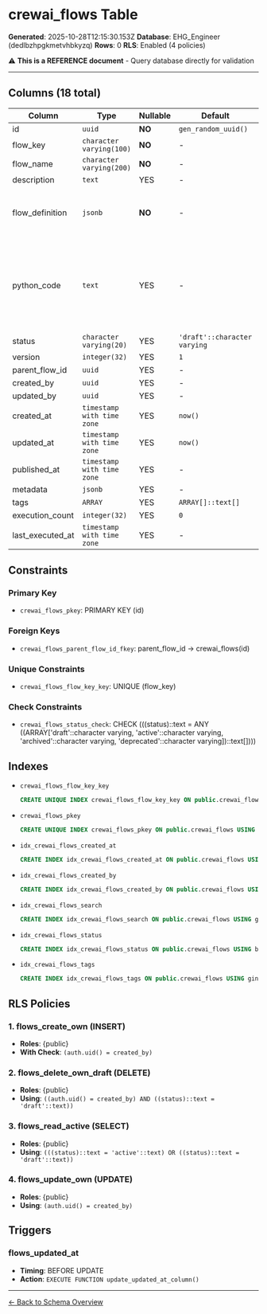 # crewai_flows Table

**Generated**: 2025-10-28T12:15:30.153Z
**Database**: EHG_Engineer (dedlbzhpgkmetvhbkyzq)
**Rows**: 0
**RLS**: Enabled (4 policies)

⚠️ **This is a REFERENCE document** - Query database directly for validation

---

## Columns (18 total)

| Column | Type | Nullable | Default | Description |
|--------|------|----------|---------|-------------|
| id | `uuid` | **NO** | `gen_random_uuid()` | - |
| flow_key | `character varying(100)` | **NO** | - | - |
| flow_name | `character varying(200)` | **NO** | - | - |
| description | `text` | YES | - | - |
| flow_definition | `jsonb` | **NO** | - | JSON from React Flow: nodes, edges, positions, configurations |
| python_code | `text` | YES | - | Auto-generated Python code using CrewAI Flows decorators (@start, @listen, @router) |
| status | `character varying(20)` | YES | `'draft'::character varying` | - |
| version | `integer(32)` | YES | `1` | - |
| parent_flow_id | `uuid` | YES | - | - |
| created_by | `uuid` | YES | - | - |
| updated_by | `uuid` | YES | - | - |
| created_at | `timestamp with time zone` | YES | `now()` | - |
| updated_at | `timestamp with time zone` | YES | `now()` | - |
| published_at | `timestamp with time zone` | YES | - | - |
| metadata | `jsonb` | YES | - | - |
| tags | `ARRAY` | YES | `ARRAY[]::text[]` | - |
| execution_count | `integer(32)` | YES | `0` | - |
| last_executed_at | `timestamp with time zone` | YES | - | - |

## Constraints

### Primary Key
- `crewai_flows_pkey`: PRIMARY KEY (id)

### Foreign Keys
- `crewai_flows_parent_flow_id_fkey`: parent_flow_id → crewai_flows(id)

### Unique Constraints
- `crewai_flows_flow_key_key`: UNIQUE (flow_key)

### Check Constraints
- `crewai_flows_status_check`: CHECK (((status)::text = ANY ((ARRAY['draft'::character varying, 'active'::character varying, 'archived'::character varying, 'deprecated'::character varying])::text[])))

## Indexes

- `crewai_flows_flow_key_key`
  ```sql
  CREATE UNIQUE INDEX crewai_flows_flow_key_key ON public.crewai_flows USING btree (flow_key)
  ```
- `crewai_flows_pkey`
  ```sql
  CREATE UNIQUE INDEX crewai_flows_pkey ON public.crewai_flows USING btree (id)
  ```
- `idx_crewai_flows_created_at`
  ```sql
  CREATE INDEX idx_crewai_flows_created_at ON public.crewai_flows USING btree (created_at DESC)
  ```
- `idx_crewai_flows_created_by`
  ```sql
  CREATE INDEX idx_crewai_flows_created_by ON public.crewai_flows USING btree (created_by)
  ```
- `idx_crewai_flows_search`
  ```sql
  CREATE INDEX idx_crewai_flows_search ON public.crewai_flows USING gin (to_tsvector('english'::regconfig, (((COALESCE(flow_name, ''::character varying))::text || ' '::text) || COALESCE(description, ''::text))))
  ```
- `idx_crewai_flows_status`
  ```sql
  CREATE INDEX idx_crewai_flows_status ON public.crewai_flows USING btree (status)
  ```
- `idx_crewai_flows_tags`
  ```sql
  CREATE INDEX idx_crewai_flows_tags ON public.crewai_flows USING gin (tags)
  ```

## RLS Policies

### 1. flows_create_own (INSERT)

- **Roles**: {public}
- **With Check**: `(auth.uid() = created_by)`

### 2. flows_delete_own_draft (DELETE)

- **Roles**: {public}
- **Using**: `((auth.uid() = created_by) AND ((status)::text = 'draft'::text))`

### 3. flows_read_active (SELECT)

- **Roles**: {public}
- **Using**: `(((status)::text = 'active'::text) OR ((status)::text = 'draft'::text))`

### 4. flows_update_own (UPDATE)

- **Roles**: {public}
- **Using**: `(auth.uid() = created_by)`

## Triggers

### flows_updated_at

- **Timing**: BEFORE UPDATE
- **Action**: `EXECUTE FUNCTION update_updated_at_column()`

---

[← Back to Schema Overview](../database-schema-overview.md)
